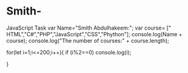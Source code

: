 # Smith-
JavaScript Task
var Name="Smith Abdulhakeem:";
var course= [" HTML","C#","PHP","JavaScript","CSS","Phython"];
console.log(Name +  course);
console.log("The number of courses:" + course.length);

for(let i=1;i<=200;i++){
if (i%2==0)
console.log(i);

}

